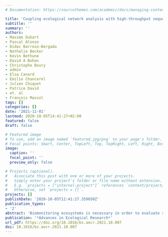 ```yaml
---
# Documentation: https://sourcethemes.com/academic/docs/managing-content/

title: 'Coupling ecological network analysis with high-throughput sequencing-based surveys: Lessons from the next-generation biomonitoring project'
subtitle: ''
summary: ''
authors:
- Maxime Dubart
- Pascal Alonso 
- Didac Barroso-Bergada
- Nathalie Becker
- Kevin Bethune
- David A Bohan
- Christophe Boury
- admin
- Elsa Canard
- Emilie Chancerel
- Julien Chiquet
- Patrice David
- et. al
- François Massol
tags: []
categories: []
date: '2021-11-01'
lastmod: 2020-10-05T14:41:27+02:00
featured: false
draft: false

# Featured image
# To use, add an image named `featured.jpg/png` to your page's folder.
# Focal points: Smart, Center, TopLeft, Top, TopRight, Left, Right, BottomLeft, Bottom, BottomRight.
image:
  caption: ''
  focal_point: ''
  preview_only: false

# Projects (optional).
#   Associate this post with one or more of your projects.
#   Simply enter your project's folder or file name without extension.
#   E.g. `projects = ["internal-project"]` references `content/project/deep-learning/index.md`.
#   Otherwise, set `projects = []`.
projects: []
publishDate: '2020-10-05T12:41:27.359650Z'
publication_types:
- '2'
abstract: 'Biomonitoring ecosystems is necessary in order to evaluate risks and to efficiently manage ecosystems and their associated services. Agrosystems are the target of multiple stressors that can affect many species through effects cascading along food webs. However, classic biomonitoring, focused on species diversity or indicator species, might be a poor predictor of the risk of such whole-ecosystem perturbations. Thanks to high-throughput sequencing methods, however, it might be possible to obtain sufficient information about entire ecological communities to infer the functioning of their associated interaction networks, and thus monitor more closely the risk of the collapse of entire food webs due to external stressors. In the course of the next-generation biomonitoring project, we collectively sought to experiment with this idea of inferring ecological networks on the basis of metabarcoding information gathered on different systems. We here give an overview of issues and preliminary results associated with this endeavour and highlight the main difficulties that such next-generation biomonitoring is still facing. Going from sampling protocols up to methods for comparing inferred networks, through biomolecular, bioinformatic, and network inference, we review all steps of the process, with a view towards generality and transferability towards other systems.'
publication: '*Advances in Ecological Research*'
url_pdf: https://doi.org/10.1016/bs.aecr.2021.10.007
doi: 10.1016/bs.aecr.2021.10.007
---
```

